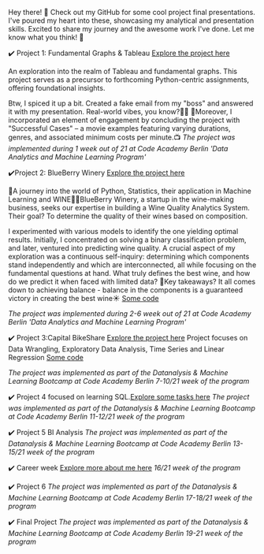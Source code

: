 Hey there! 👋 Check out my GitHub for some cool project final presentations. 
I've poured my heart into these, showcasing my analytical and presentation skills. Excited to share my journey and the awesome work I've done. 
Let me know what you think! 🚀

✔️ Project 1: Fundamental Graphs & Tableau [Explore the project here](https://github.com/novik2713/projects_results_PDF/blob/main/Project_1_CAB_Movies.pdf)

An exploration into the realm of Tableau and fundamental graphs. This project serves as a precursor to forthcoming Python-centric assignments, offering foundational insights.

Btw, I spiced it up a bit. Created a fake email from my "boss" and answered it with my presentation. Real-world vibes, you know?🚀😜
🎥Moreover, I incorporated an element of engagement by concluding the project with "Successful Cases" – a movie examples featuring varying durations, genres, and associated minimum costs per minute.📺
*The project was implemented during 1 week out of 21 at Code Academy Berlin 'Data Analytics and Machine Learning Program'*

✔️Project 2: BlueBerry Winery [Explore the project here](https://github.com/novik2713/projects_results_PDF/blob/main/Project_2_CAB_BlueBerryWinery.pdf)

🍇A journey into the world of Python, Statistics, their application in Machine Learning and WINE🍇🍇BlueBerry Winery, a startup in the wine-making business, seeks our expertise in building a Wine Quality Analytics System. Their goal? To determine the quality of their wines based on composition.

I experimented with various models to identify the one yielding optimal results. 
Initially, I concentrated on solving a binary classification problem, and later, ventured into predicting wine quality.
A crucial aspect of my exploration was a continuous self-inquiry: determining which components stand independently and which are interconnected, all while focusing on the fundamental questions at hand. 
What truly defines the best wine, and how do we predict it when faced with limited data?
🌊Key takeaways? It all comes down to achieving balance - balance in the components is a guaranteed victory in creating the best wine☀️
[Some code](https://github.com/novik2713/CAB_Winery_Project)

*The project was implemented during 2-6 week out of 21 at Code Academy Berlin 'Data Analytics and Machine Learning Program'*

✔️ Project 3:Capital BikeShare [Explore the project here](https://github.com/novik2713/projects_results_PDF/blob/main/Project_3_CAB_CapitalBikeShare.pdf)
Project focuses on Data Wrangling, Exploratory Data Analysis, Time Series and Linear Regression
[Some code](https://github.com/novik2713/CAB_BikeShare)

*The project was implemented as part of the Datanalysis & Machine Learning Bootcamp at Code Academy Berlin
7-10/21 week of the program*

✔️ Project 4 focused on learning SQL.[Explore some tasks here](https://github.com/novik2713/SQL_DailyTasks)
*The project was implemented as part of the Datanalysis & Machine Learning Bootcamp at Code Academy Berlin
11-12/21 week of the program*

✔️ Project 5 BI Analysis
*The project was implemented as part of the Datanalysis & Machine Learning Bootcamp at Code Academy Berlin
13-15/21 week of the program*

✔️ Career week [Explore more about me here](https://www.linkedin.com/in/novachynskyi/)
*16/21 week of the program*

✔️ Project 6 
*The project was implemented as part of the Datanalysis & Machine Learning Bootcamp at Code Academy Berlin
17-18/21 week of the program*

✔️ Final Project
*The project was implemented as part of the Datanalysis & Machine Learning Bootcamp at Code Academy Berlin
19-21 week of the program*
